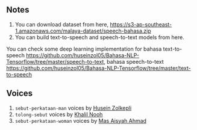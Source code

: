 ## Notes

1. You can download dataset from here, https://s3-ap-southeast-1.amazonaws.com/malaya-dataset/speech-bahasa.zip
2. You can build text-to-speech and speech-to-text models from here.

You can check some deep learning implementation for bahasa text-to-speech https://github.com/huseinzol05/Bahasa-NLP-Tensorflow/tree/master/speech-to-text, bahasa speech-to-text https://github.com/huseinzol05/Bahasa-NLP-Tensorflow/tree/master/text-to-speech

## Voices

1. `sebut-perkataan-man` voices by [Husein Zolkepli](https://www.linkedin.com/in/husein-zolkepli/)
2. `tolong-sebut` voices by [Khalil Nooh](https://www.linkedin.com/in/khalilnooh/)
3. `sebut-perkataan-woman` voices by [Mas Aisyah Ahmad](https://www.linkedin.com/in/mas-aisyah-ahmad-b46508a9/)
